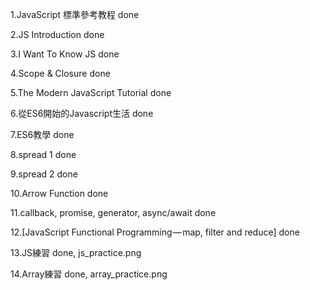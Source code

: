 ﻿1.JavaScript 標準參考教程
done

2.JS Introduction
done

3.I Want To Know JS
done

4.Scope & Closure
done

5.The Modern JavaScript Tutorial
done

6.從ES6開始的Javascript生活
done

7.ES6教學
done

8.spread 1
done

9.spread 2
done

10.Arrow Function
done

11.callback, promise, generator, async/await
done

12.[JavaScript Functional Programming — map, filter and reduce]
done

13.JS練習
done, js_practice.png

14.Array練習
done, array_practice.png